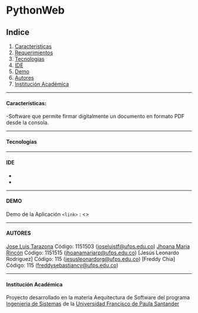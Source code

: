 
# PythonWeb

## Indice

1. [Características](#caracteristicas)
2. [Requerimientos](#requerimientos)
3. [Tecnologias](#tecnologias)
4. [IDE](#ide)
5. [Demo](#demo)
6. [Autores](#autores)
7. [Institución Académica](#institución-académica)


---

#### Características:
-Software que permite firmar digitalmente un documento en formato PDF desde la consola.

---

#### Tecnologías



---

#### IDE

-
-

---

#### DEMO

Demo de la Aplicación 
`<link>` : <>

---

#### AUTORES

[Jose Luis Tarazona](<https://github.com/JoseLuisTF>) Código: 1151503 (<joseluistf@ufps.edu.co>)
[Jhoana Maria Rincón](<https://github.com/JhoanaMaria>) Código: 1151515 (<jhoanamariarp@ufps.edu.co>)
[Jesús Leonardo Rodriguez] Código: 115 (<jesusleonardorg@ufps.edu.co>)
[Freddy Chia] Código: 115 (<freddysebastiancv@ufps.edu.co>)

---

#### Institución Académica
Proyecto desarrollado en la materia Aequitectura de Software del programa [Ingenieria de Sistemas](<https://ingsistemas.cloud.ufps.edu.co/>) de la [Universidad Francisco de Paula Santander](<https://ww2.ufps.edu.co/>)

